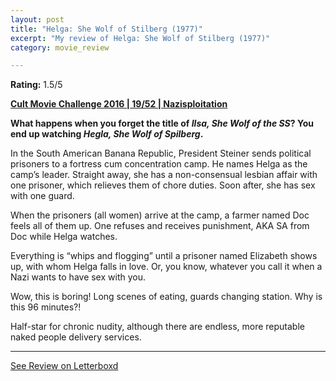 ```yaml
---
layout: post
title: "Helga: She Wolf of Stilberg (1977)"
excerpt: "My review of Helga: She Wolf of Stilberg (1977)"
category: movie_review

---
```


**Rating:** 1.5/5

<b><a href="https://boxd.it/q7ygw/detail">Cult Movie Challenge 2016 | 19/52 | Nazisploitation</a></b>

<b>What happens when you forget the title of <i>Ilsa, She Wolf of the SS</i>? You end up watching <i>Hegla, She Wolf of Spilberg</i>.</b>

In the South American Banana Republic, President Steiner sends political prisoners to a fortress cum concentration camp. He names Helga as the camp’s leader. Straight away, she has a non-consensual lesbian affair with one prisoner, which relieves them of chore duties. Soon after, she has sex with one guard.

When the prisoners (all women) arrive at the camp, a farmer named Doc feels all of them up. One refuses and receives punishment, AKA SA from Doc while Helga watches.

Everything is “whips and flogging” until a prisoner named Elizabeth shows up, with whom Helga falls in love. Or, you know, whatever you call it when a Nazi wants to have sex with you.

Wow, this is boring! Long scenes of eating, guards changing station. Why is this 96 minutes?!

Half-star for chronic nudity, although there are endless, more reputable naked people delivery services.


<hr>

[See Review on Letterboxd](https://boxd.it/5NsOvP)

